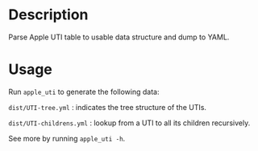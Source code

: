 # Description

Parse Apple UTI table to usable data structure and dump to YAML.

# Usage

Run `apple_uti` to generate the following data:

`dist/UTI-tree.yml`
: indicates the tree structure of the UTIs.

`dist/UTI-childrens.yml`
: lookup from a UTI to all its children recursively.

See more by running `apple_uti -h`.
